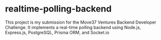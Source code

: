 # realtime-polling-backend
This project is my submission for the Move37 Ventures Backend Developer Challenge. It implements a real-time polling backend using Node.js, Express.js, PostgreSQL, Prisma ORM, and Socket.io

